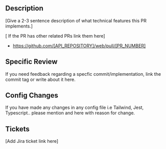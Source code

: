 ## Description

[Give a 2-3 sentence description of what technical features this PR implements.]

[ If the PR has other related PRs link them here]

- https://github.com/[API_REPOSITORY]/web/pull/[PR_NUMBER]

## Specific Review

If you need feedback regarding a specfic commit/implementation, link the commit tag or write about it here.

## Config Changes

If you have made any changes in any config file i.e Tailwind, Jest, Typescript.. please mention and here with reason for change.

## Tickets

[Add Jira ticket link here]
